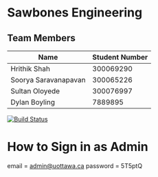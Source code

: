 # Sawbones Engineering

## Team Members

| Name | Student Number |
| --- | --- |
| Hrithik Shah | 300069290 |
| Soorya Saravanapavan | 300065226 |
| Sultan Oloyede | 300076997 |
| Dylan Boyling | 7889895 |

[![Build Status](https://circleci.com/gh/professor-forward/project-sawbones_engineering.png?branch=circleci)](https://circleci.com/gh/professor-forward/project-sawbones_engineering)

# How to Sign in as Admin

email = admin@uottawa.ca
password = 5T5ptQ
